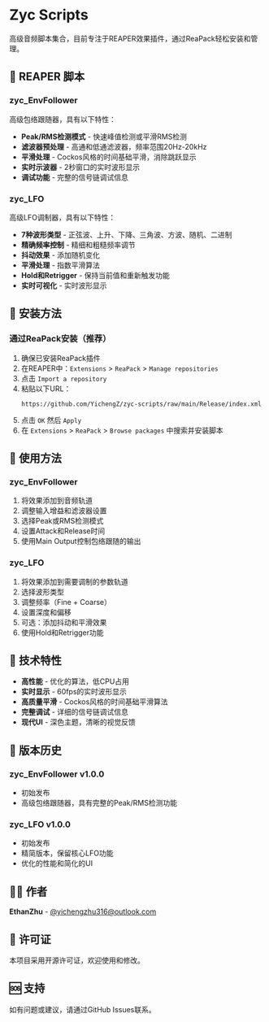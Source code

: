 # Zyc Scripts

高级音频脚本集合，目前专注于REAPER效果插件，通过ReaPack轻松安装和管理。

## 🎵 REAPER 脚本

### zyc_EnvFollower
高级包络跟随器，具有以下特性：
- **Peak/RMS检测模式** - 快速峰值检测或平滑RMS检测
- **滤波器预处理** - 高通和低通滤波器，频率范围20Hz-20kHz
- **平滑处理** - Cockos风格的时间基础平滑，消除跳跃显示
- **实时示波器** - 2秒窗口的实时波形显示
- **调试功能** - 完整的信号链调试信息

### zyc_LFO
高级LFO调制器，具有以下特性：
- **7种波形类型** - 正弦波、上升、下降、三角波、方波、随机、二进制
- **精确频率控制** - 精细和粗糙频率调节
- **抖动效果** - 添加随机变化
- **平滑处理** - 指数平滑算法
- **Hold和Retrigger** - 保持当前值和重新触发功能
- **实时可视化** - 实时波形显示

## 🚀 安装方法

### 通过ReaPack安装（推荐）

1. 确保已安装ReaPack插件
2. 在REAPER中：`Extensions` > `ReaPack` > `Manage repositories`
3. 点击 `Import a repository`
4. 粘贴以下URL：
   ```
   https://github.com/YichengZ/zyc-scripts/raw/main/Release/index.xml
   ```
5. 点击 `OK` 然后 `Apply`
6. 在 `Extensions` > `ReaPack` > `Browse packages` 中搜索并安装脚本

## 📖 使用方法

### zyc_EnvFollower
1. 将效果添加到音频轨道
2. 调整输入增益和滤波器设置
3. 选择Peak或RMS检测模式
4. 设置Attack和Release时间
5. 使用Main Output控制包络跟随的输出

### zyc_LFO
1. 将效果添加到需要调制的参数轨道
2. 选择波形类型
3. 调整频率（Fine + Coarse）
4. 设置深度和偏移
5. 可选：添加抖动和平滑效果
6. 使用Hold和Retrigger功能

## 🔧 技术特性

- **高性能** - 优化的算法，低CPU占用
- **实时显示** - 60fps的实时波形显示
- **高质量平滑** - Cockos风格的时间基础平滑算法
- **完整调试** - 详细的信号链调试信息
- **现代UI** - 深色主题，清晰的视觉反馈

## 📝 版本历史

### zyc_EnvFollower v1.0.0
- 初始发布
- 高级包络跟随器，具有完整的Peak/RMS检测功能

### zyc_LFO v1.0.0
- 初始发布
- 精简版本，保留核心LFO功能
- 优化的性能和简化的UI

## 👨‍💻 作者

**EthanZhu** - [@yichengzhu316@outlook.com](mailto:yichengzhu316@outlook.com)

## 📄 许可证

本项目采用开源许可证，欢迎使用和修改。

## 🆘 支持

如有问题或建议，请通过GitHub Issues联系。
